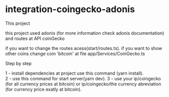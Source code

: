# integration-coingecko-adonis

This project

this project used adonis (for more information check adonis documentation) and routes at API coinGecko

if you want to change the routes acess(start/routes.ts).
if you want to show other coins change coin 'bitcoin' at file app/Services/CoinGecko.ts


Step by step

1 - install dependencies at project use this command (yarn install).  
2 - use this command for start server(yarn dev).
3 - use your ip/coingecko (for all currency prices at bitcoin) or ip/coingecko/the currency abreviation (for currency price exatly at bitcoin).
